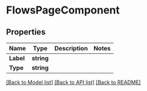 # FlowsPageComponent

## Properties

Name | Type | Description | Notes
------------ | ------------- | ------------- | -------------
**Label** | **string** |  |
**Type** | **string** |  |

[[Back to Model list]](../README.md#documentation-for-models) [[Back to API list]](../README.md#documentation-for-api-endpoints) [[Back to README]](../README.md)


